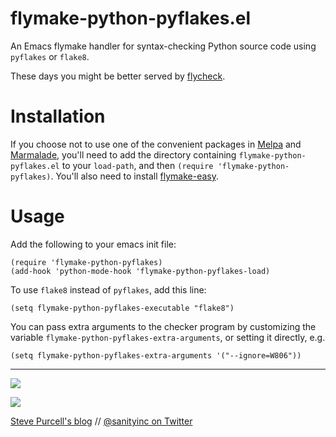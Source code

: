 flymake-python-pyflakes.el
==========================

An Emacs flymake handler for syntax-checking Python source code using
`pyflakes` or `flake8`.

These days you might be better served by [flycheck](https://github.com/flycheck/flycheck).

Installation
=============

If you choose not to use one of the convenient packages in
[Melpa][melpa] and [Marmalade][marmalade], you'll need to add the
directory containing `flymake-python-pyflakes.el` to your `load-path`, and then
`(require 'flymake-python-pyflakes)`. You'll also need to install
[flymake-easy](https://github.com/purcell/flymake-easy).

Usage
=====

Add the following to your emacs init file:

    (require 'flymake-python-pyflakes)
    (add-hook 'python-mode-hook 'flymake-python-pyflakes-load)

To use `flake8` instead of `pyflakes`, add this line:

    (setq flymake-python-pyflakes-executable "flake8")

You can pass extra arguments to the checker program by customizing
the variable `flymake-python-pyflakes-extra-arguments`, or setting it
directly, e.g.

    (setq flymake-python-pyflakes-extra-arguments '("--ignore=W806"))

[marmalade]: http://marmalade-repo.org
[melpa]: http://melpa.milkbox.net

<hr>

[![](http://api.coderwall.com/purcell/endorsecount.png)](http://coderwall.com/purcell)

[![](http://www.linkedin.com/img/webpromo/btn_liprofile_blue_80x15.png)](http://uk.linkedin.com/in/stevepurcell)

[Steve Purcell's blog](http://www.sanityinc.com/) // [@sanityinc on Twitter](https://twitter.com/sanityinc)

